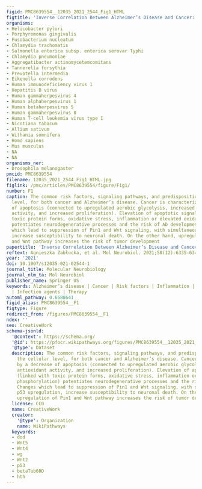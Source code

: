 ```yaml
---
figid: PMC8639554__12035_2021_2544_Fig1_HTML
figtitle: 'Inverse Correlation Between Alzheimer’s Disease and Cancer: Short Overview'
organisms:
- Helicobacter pylori
- Porphyromonas gingivalis
- Fusobacterium nucleatum
- Chlamydia trachomatis
- Salmonella enterica subsp. enterica serovar Typhi
- Chlamydia pneumoniae
- Aggregatibacter actinomycetemcomitans
- Tannerella forsythia
- Prevotella intermedia
- Eikenella corrodens
- Human immunodeficiency virus 1
- Hepatitis B virus
- Human gammaherpesvirus 4
- Human alphaherpesvirus 1
- Human betaherpesvirus 5
- Human gammaherpesvirus 8
- Human T-cell leukemia virus type I
- Nicotiana tabacum
- Allium sativum
- Withania somnifera
- Homo sapiens
- Mus musculus
- NA
- NA
organisms_ner:
- Drosophila melanogaster
pmcid: PMC8639554
filename: 12035_2021_2544_Fig1_HTML.jpg
figlink: /pmc/articles/PMC8639554/figure/Fig1/
number: F1
caption: The common risk factors, signaling pathways, and predisposition at the cellular
  level, for both cancer and Alzheimer’s disease. Cancer is characterized by a decrease
  of apoptosis (connected to upregulated aerobic glycolysis, increased antioxidant
  activity, and increased proliferation). Elevation of apoptotic signals (linked with
  toxic protein forms, oxidative stress, inflammation or elevated oxidative phosphorylation)
  potentiates neurodegenerative processes and the risk of AD development. Changes
  which lead to suppression of Pin1 and Wnt signaling, with simultaneous p53 upregulation,
  increase susceptibility to neuronal death. On the other hand, upregulation of Pin1
  and Wnt pathway increases the risk of tumor development
papertitle: 'Inverse Correlation Between Alzheimer’s Disease and Cancer: Short Overview.'
reftext: Agnieszka Zabłocka, et al. Mol Neurobiol. 2021;58(12):6335-6349.
year: '2021'
doi: 10.1007/s12035-021-02544-1
journal_title: Molecular Neurobiology
journal_nlm_ta: Mol Neurobiol
publisher_name: Springer US
keywords: Alzheimer’s disease | Cancer | Risk factors | Inflammation | Signaling pathways
  | Infection agents | Therapy
automl_pathway: 0.6588641
figid_alias: PMC8639554__F1
figtype: Figure
redirect_from: /figures/PMC8639554__F1
ndex: ''
seo: CreativeWork
schema-jsonld:
  '@context': https://schema.org/
  '@id': https://pfocr.wikipathways.org/figures/PMC8639554__12035_2021_2544_Fig1_HTML.html
  '@type': Dataset
  description: The common risk factors, signaling pathways, and predisposition at
    the cellular level, for both cancer and Alzheimer’s disease. Cancer is characterized
    by a decrease of apoptosis (connected to upregulated aerobic glycolysis, increased
    antioxidant activity, and increased proliferation). Elevation of apoptotic signals
    (linked with toxic protein forms, oxidative stress, inflammation or elevated oxidative
    phosphorylation) potentiates neurodegenerative processes and the risk of AD development.
    Changes which lead to suppression of Pin1 and Wnt signaling, with simultaneous
    p53 upregulation, increase susceptibility to neuronal death. On the other hand,
    upregulation of Pin1 and Wnt pathway increases the risk of tumor development
  license: CC0
  name: CreativeWork
  creator:
    '@type': Organization
    name: WikiPathways
  keywords:
  - dod
  - Wnt5
  - Wnt4
  - wg
  - Wnt2
  - p53
  - betaTub60D
  - hth
---
```


